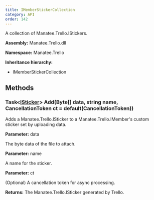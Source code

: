 ```yaml
---
title: IMemberStickerCollection
category: API
order: 142
---
```


A collection of Manatee.Trello.IStickers.

**Assembly:** Manatee.Trello.dll

**Namespace:** Manatee.Trello

**Inheritance hierarchy:**

- IMemberStickerCollection

## Methods

### Task&lt;[ISticker](../ISticker#isticker)&gt; Add(Byte[] data, string name, CancellationToken ct = default(CancellationToken))

Adds a Manatee.Trello.ISticker to a Manatee.Trello.IMember&#39;s custom sticker set by uploading data.

**Parameter:** data

The byte data of the file to attach.

**Parameter:** name

A name for the sticker.

**Parameter:** ct

(Optional) A cancellation token for async processing.

**Returns:** The Manatee.Trello.ISticker generated by Trello.

